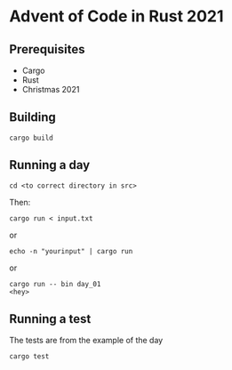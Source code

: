 # Advent of Code in Rust 2021

## Prerequisites

- Cargo
- Rust
- Christmas 2021

## Building

`cargo build`

## Running a day

    cd <to correct directory in src>

Then:

    cargo run < input.txt

or

    echo -n "yourinput" | cargo run

or 

    cargo run -- bin day_01
    <hey>

## Running a test

The tests are from the example of the day

    cargo test
